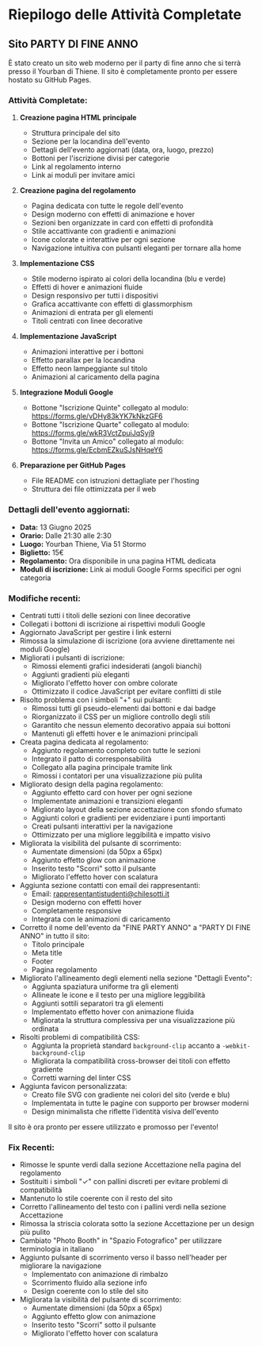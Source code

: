 # Riepilogo delle Attività Completate

## Sito PARTY DI FINE ANNO

È stato creato un sito web moderno per il party di fine anno che si terrà presso il Yourban di Thiene. Il sito è completamente pronto per essere hostato su GitHub Pages.

### Attività Completate:

1. **Creazione pagina HTML principale**
   - Struttura principale del sito
   - Sezione per la locandina dell'evento
   - Dettagli dell'evento aggiornati (data, ora, luogo, prezzo)
   - Bottoni per l'iscrizione divisi per categorie
   - Link al regolamento interno
   - Link ai moduli per invitare amici

2. **Creazione pagina del regolamento**
   - Pagina dedicata con tutte le regole dell'evento
   - Design moderno con effetti di animazione e hover
   - Sezioni ben organizzate in card con effetti di profondità
   - Stile accattivante con gradienti e animazioni
   - Icone colorate e interattive per ogni sezione
   - Navigazione intuitiva con pulsanti eleganti per tornare alla home

3. **Implementazione CSS**
   - Stile moderno ispirato ai colori della locandina (blu e verde)
   - Effetti di hover e animazioni fluide
   - Design responsivo per tutti i dispositivi
   - Grafica accattivante con effetti di glassmorphism
   - Animazioni di entrata per gli elementi
   - Titoli centrati con linee decorative

4. **Implementazione JavaScript**
   - Animazioni interattive per i bottoni
   - Effetto parallax per la locandina
   - Effetto neon lampeggiante sul titolo
   - Animazioni al caricamento della pagina

5. **Integrazione Moduli Google**
   - Bottone "Iscrizione Quinte" collegato al modulo: https://forms.gle/vDHy83kYK7kNkzGF6
   - Bottone "Iscrizione Quarte" collegato al modulo: https://forms.gle/wkR3VctZpuiJqSyj9
   - Bottone "Invita un Amico" collegato al modulo: https://forms.gle/EcbmEZkuSJsNHqeY6

6. **Preparazione per GitHub Pages**
   - File README con istruzioni dettagliate per l'hosting
   - Struttura dei file ottimizzata per il web

### Dettagli dell'evento aggiornati:

- **Data:** 13 Giugno 2025
- **Orario:** Dalle 21:30 alle 2:30
- **Luogo:** Yourban Thiene, Via 51 Stormo
- **Biglietto:** 15€
- **Regolamento:** Ora disponibile in una pagina HTML dedicata
- **Moduli di iscrizione:** Link ai moduli Google Forms specifici per ogni categoria

### Modifiche recenti:
- Centrati tutti i titoli delle sezioni con linee decorative
- Collegati i bottoni di iscrizione ai rispettivi moduli Google
- Aggiornato JavaScript per gestire i link esterni
- Rimossa la simulazione di iscrizione (ora avviene direttamente nei moduli Google)
- Migliorati i pulsanti di iscrizione:
  - Rimossi elementi grafici indesiderati (angoli bianchi)
  - Aggiunti gradienti più eleganti
  - Migliorato l'effetto hover con ombre colorate
  - Ottimizzato il codice JavaScript per evitare conflitti di stile
- Risolto problema con i simboli "+" sui pulsanti:
  - Rimossi tutti gli pseudo-elementi dai bottoni e dai badge
  - Riorganizzato il CSS per un migliore controllo degli stili
  - Garantito che nessun elemento decorativo appaia sui bottoni
  - Mantenuti gli effetti hover e le animazioni principali
- Creata pagina dedicata al regolamento:
  - Aggiunto regolamento completo con tutte le sezioni
  - Integrato il patto di corresponsabilità
  - Collegato alla pagina principale tramite link
  - Rimossi i contatori per una visualizzazione più pulita
- Migliorato design della pagina regolamento:
  - Aggiunto effetto card con hover per ogni sezione
  - Implementate animazioni e transizioni eleganti
  - Migliorato layout della sezione accettazione con sfondo sfumato
  - Aggiunti colori e gradienti per evidenziare i punti importanti
  - Creati pulsanti interattivi per la navigazione
  - Ottimizzato per una migliore leggibilità e impatto visivo
- Migliorata la visibilità del pulsante di scorrimento:
  - Aumentate dimensioni (da 50px a 65px)
  - Aggiunto effetto glow con animazione
  - Inserito testo "Scorri" sotto il pulsante
  - Migliorato l'effetto hover con scalatura
- Aggiunta sezione contatti con email dei rappresentanti:
  - Email: rappresentantistudenti@chilesotti.it
  - Design moderno con effetti hover
  - Completamente responsive
  - Integrata con le animazioni di caricamento
- Corretto il nome dell'evento da "FINE PARTY ANNO" a "PARTY DI FINE ANNO" in tutto il sito:
  - Titolo principale
  - Meta title
  - Footer
  - Pagina regolamento
- Migliorato l'allineamento degli elementi nella sezione "Dettagli Evento":
  - Aggiunta spaziatura uniforme tra gli elementi
  - Allineate le icone e il testo per una migliore leggibilità
  - Aggiunti sottili separatori tra gli elementi
  - Implementato effetto hover con animazione fluida
  - Migliorata la struttura complessiva per una visualizzazione più ordinata
- Risolti problemi di compatibilità CSS:
  - Aggiunta la proprietà standard `background-clip` accanto a `-webkit-background-clip`
  - Migliorata la compatibilità cross-browser dei titoli con effetto gradiente
  - Corretti warning del linter CSS
- Aggiunta favicon personalizzata:
  - Creato file SVG con gradiente nei colori del sito (verde e blu)
  - Implementata in tutte le pagine con supporto per browser moderni
  - Design minimalista che riflette l'identità visiva dell'evento

Il sito è ora pronto per essere utilizzato e promosso per l'evento! 

### Fix Recenti:
- Rimosse le spunte verdi dalla sezione Accettazione nella pagina del regolamento
- Sostituiti i simboli "✓" con pallini discreti per evitare problemi di compatibilità
- Mantenuto lo stile coerente con il resto del sito
- Corretto l'allineamento del testo con i pallini verdi nella sezione Accettazione
- Rimossa la striscia colorata sotto la sezione Accettazione per un design più pulito
- Cambiato "Photo Booth" in "Spazio Fotografico" per utilizzare terminologia in italiano
- Aggiunto pulsante di scorrimento verso il basso nell'header per migliorare la navigazione
  - Implementato con animazione di rimbalzo
  - Scorrimento fluido alla sezione info
  - Design coerente con lo stile del sito
- Migliorata la visibilità del pulsante di scorrimento:
  - Aumentate dimensioni (da 50px a 65px)
  - Aggiunto effetto glow con animazione
  - Inserito testo "Scorri" sotto il pulsante
  - Migliorato l'effetto hover con scalatura 